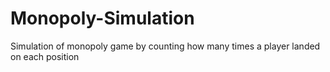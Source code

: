 # Monopoly-Simulation

Simulation of monopoly game by counting how many times a player landed on each position
